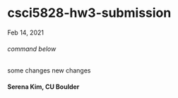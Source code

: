 # csci5828-hw3-submission
Feb 14, 2021
###### command below
some changes
new changes 
#### Serena Kim, CU Boulder
